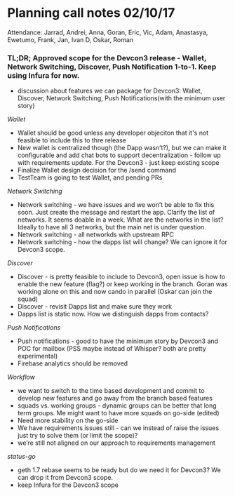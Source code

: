 # Planning call notes 02/10/17

Attendance: Jarrad, Andrei, Anna, Goran, Eric, Vic, Adam, Anastasya, Ewetumo, Frank, Jan, Ivan D, Oskar, Roman

### TL;DR; Approved scope for the Devcon3 release - Wallet, Network Switching, Discover, Push Notification 1-to-1. Keep using Infura for now.

- discussion about features we can package for Devcon3: Wallet, Discover, Network Switching, Push Notifications(with the minimum user story)

*Wallet*
- Wallet should be good unless any developer objeciton that it's not feasible to include this to thre release
- New wallet is centralized though (the Dapp wasn’t?), but we can make it configurable and add chat bots to support decentralization - follow up with requirements update.  For the Devcon3 - just keep existing scope
- Finalize Wallet design decision for the /send command
- TestTeam is going to test Wallet, and pending PRs

*Network Switching*
- Network switching - we have issues and we won’t be able to fix this soon.  Just create the message and restart the app.  Clarify the list of networks.  It seems doable in a week.  What are the networks in the list? Ideally to have all 3 networks, but the main net is under question.
- Network switching - all networkds  with upstream RPC
- Network switching - how the dapps list will change? We can ignore it for Devcon3 scope.

*Discover*
- Discover - is pretty feasible to include to Devcon3, open issue is how to enable the new feature (flag?) or keep working in the branch. Goran was working alone on this and now cando in parallel (Oskar can join the squad)
- Discover - revisit Dapps list and make sure they work
- Dapps list is static now.  How we distinguish dapps from contacts?

*Push Notifications*
- Push notifications - good to have the minimum story by Devcon3 and POC for mailbox (PSS maybe instead of Whisper? both are pretty experimental)
- Firebase analytics should be removed

*Workflow*
- we want to switch to the time based development and commit to develop new features and go away from the branch based features
- squads vs. working groups - dynamic groups can be better that long term groups.  Me might want to have more squads on go-side (edited)
- Need more stability on the go-side
- We have requirements issues still - can we instead of raise the issues just try to solve them (or limit the scope)?
- we’re still not aligned on our approach to requirements management

*status-go*
- geth 1.7 rebase seems to be ready but do we need it for Devcon3? We can drop it from Devcon3 scope.
- keep Infura for the Devcon3 scope
